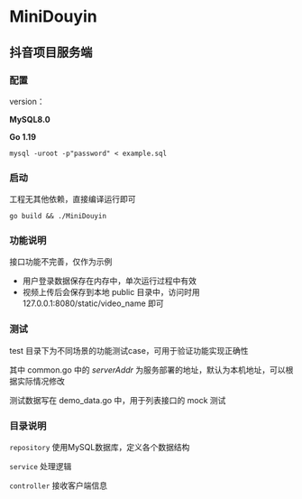 # MiniDouyin

## 抖音项目服务端

### 配置

version：

**MySQL8.0**

**Go 1.19**


```shell
mysql -uroot -p"password" < example.sql
```

### 启动

工程无其他依赖，直接编译运行即可

```shell
go build && ./MiniDouyin
```

### 功能说明

接口功能不完善，仅作为示例

* 用户登录数据保存在内存中，单次运行过程中有效
* 视频上传后会保存到本地 public 目录中，访问时用 127.0.0.1:8080/static/video_name 即可

### 测试

test 目录下为不同场景的功能测试case，可用于验证功能实现正确性

其中 common.go 中的 _serverAddr_ 为服务部署的地址，默认为本机地址，可以根据实际情况修改

测试数据写在 demo_data.go 中，用于列表接口的 mock 测试

### 目录说明

`repository` 使用MySQL数据库，定义各个数据结构

`service` 处理逻辑

`controller` 接收客户端信息


